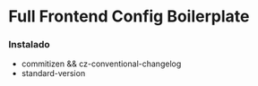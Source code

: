 # Full Frontend Config Boilerplate

### Instalado
- commitizen && cz-conventional-changelog
- standard-version
